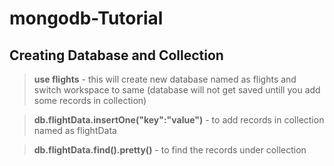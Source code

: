 # mongodb-Tutorial
## Creating Database and Collection

> **use flights** - this will create new database named as flights and switch workspace to same (database will not get saved untill you add some records in collection)

> **db.flightData.insertOne("key":"value")** - to add records in collection named as flightData

> **db.flightData.find().pretty()** - to find the records under collection
